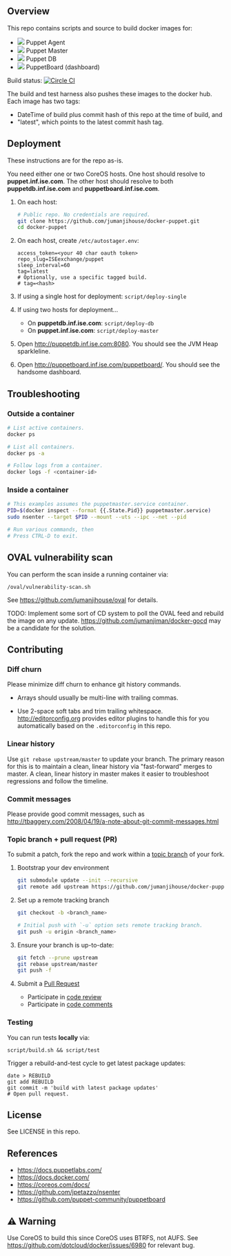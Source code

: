 Overview
--------

This repo contains scripts and source to build docker images for:

* [![](https://badge.imagelayers.io/jumanjiman/puppetagent.svg)](https://imagelayers.io/?images=jumanjiman/puppetagent:latest 'Size') Puppet Agent
* [![](https://badge.imagelayers.io/jumanjiman/puppetmaster.svg)](https://imagelayers.io/?images=jumanjiman/puppetmaster:latest 'Size') Puppet Master
* [![](https://badge.imagelayers.io/jumanjiman/puppetdb.svg)](https://imagelayers.io/?images=jumanjiman/puppetdb:latest 'Size') Puppet DB
* [![](https://badge.imagelayers.io/jumanjiman/puppetboard.svg)](https://imagelayers.io/?images=jumanjiman/puppetboard:latest 'Size') PuppetBoard (dashboard)

Build status: [![Circle CI](https://circleci.com/gh/jumanjihouse/docker-puppet/tree/master.svg?style=svg&circle-token=ac0d72e97fa5b75ba775ba8d12994f09d036ae7b)](https://circleci.com/gh/jumanjihouse/docker-puppet/tree/master)

The build and test harness also pushes these images
to the docker hub. Each image has two tags:

* DateTime of build plus commit hash of this repo at the time of build, and
* "latest", which points to the latest commit hash tag.


Deployment
----------

These instructions are for the repo as-is.

You need either one or two CoreOS hosts.
One host should resolve to **puppet.inf.ise.com**.
The other host should resolve to both **puppetdb.inf.ise.com**
and **puppetboard.inf.ise.com**.

1. On each host:

   ```bash
   # Public repo. No credentials are required.
   git clone https://github.com/jumanjihouse/docker-puppet.git
   cd docker-puppet
   ```

1. On each host, create `/etc/autostager.env`:

   ```
   access_token=<your 40 char oauth token>
   repo_slug=ISEexchange/puppet
   sleep_interval=60
   tag=latest
   # Optionally, use a specific tagged build.
   # tag=<hash>
   ```

1. If using a single host for deployment: `script/deploy-single`

1. If using two hosts for deployment...

   * On **puppetdb.inf.ise.com**: `script/deploy-db`
   * On **puppet.inf.ise.com**: `script/deploy-master`

1. Open http://puppetdb.inf.ise.com:8080.
   You should see the JVM Heap sparkleline.

1. Open http://puppetboard.inf.ise.com/puppetboard/.
   You should see the handsome dashboard.


Troubleshooting
---------------

### Outside a container

```bash
# List active containers.
docker ps

# List all containers.
docker ps -a

# Follow logs from a container.
docker logs -f <container-id>
```


### Inside a container

```bash
# This examples assumes the puppetmaster.service container.
PID=$(docker inspect --format {{.State.Pid}} puppetmaster.service)
sudo nsenter --target $PID --mount --uts --ipc --net --pid

# Run various commands, then
# Press CTRL-D to exit.
```


OVAL vulnerability scan
-----------------------

You can perform the scan inside a running container via:

    /oval/vulnerability-scan.sh

See https://github.com/jumanjihouse/oval for details.

TODO: Implement some sort of CD system to poll the OVAL feed and rebuild
the image on any update. https://github.com/jumanjiman/docker-gocd may be
a candidate for the solution.


Contributing
------------

### Diff churn

Please minimize diff churn to enhance git history commands.

* Arrays should usually be multi-line with trailing commas.

* Use 2-space soft tabs and trim trailing whitespace.<br/>
  http://editorconfig.org provides editor plugins to handle this
  for you automatically based on the `.editorconfig` in this repo.


### Linear history

Use `git rebase upstream/master` to update your branch.
The primary reason for this is to maintain a clean, linear history
via "fast-forward" merges to master.
A clean, linear history in master makes it easier
to troubleshoot regressions and follow the timeline.


### Commit messages

Please provide good commit messages, such as<br/>
http://tbaggery.com/2008/04/19/a-note-about-git-commit-messages.html


### Topic branch + pull request (PR)

To submit a patch, fork the repo and work within
a [topic branch](http://progit.org/book/ch3-4.html) of your fork.

1. Bootstrap your dev environment

   ```bash
   git submodule update --init --recursive
   git remote add upstream https://github.com/jumanjihouse/docker-puppet.git
   ```

1. Set up a remote tracking branch

    ```bash
    git checkout -b <branch_name>

    # Initial push with `-u` option sets remote tracking branch.
    git push -u origin <branch_name>
    ```

1. Ensure your branch is up-to-date:

    ```bash
    git fetch --prune upstream
    git rebase upstream/master
    git push -f
    ```

1. Submit a [Pull Request](https://help.github.com/articles/using-pull-requests)
   - Participate in [code review](https://github.com/features/projects/codereview)
   - Participate in [code comments](https://github.com/blog/42-commit-comments)


### Testing

You can run tests **locally** via:

    script/build.sh && script/test

Trigger a rebuild-and-test cycle to get latest package updates:

    date > REBUILD
    git add REBUILD
    git commit -m 'build with latest package updates'
    # Open pull request.


License
-------

See LICENSE in this repo.


References
----------

* https://docs.puppetlabs.com/
* https://docs.docker.com/
* https://coreos.com/docs/
* https://github.com/jpetazzo/nsenter
* https://github.com/puppet-community/puppetboard


:warning: Warning
-----------------

Use CoreOS to build this since CoreOS uses BTRFS, not AUFS.
See https://github.com/dotcloud/docker/issues/6980 for relevant bug.
